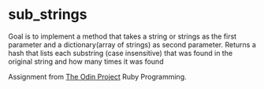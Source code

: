 # sub_strings

Goal is to implement a method that takes a string or strings as the first parameter and a dictionary(array of strings) as second parameter.
Returns a hash that lists each substring (case insensitive) that was found in the original string and how many times it was found

Assignment from [The Odin Project](https://www.theodinproject.com/lessons/sub-strings) Ruby Programming.
